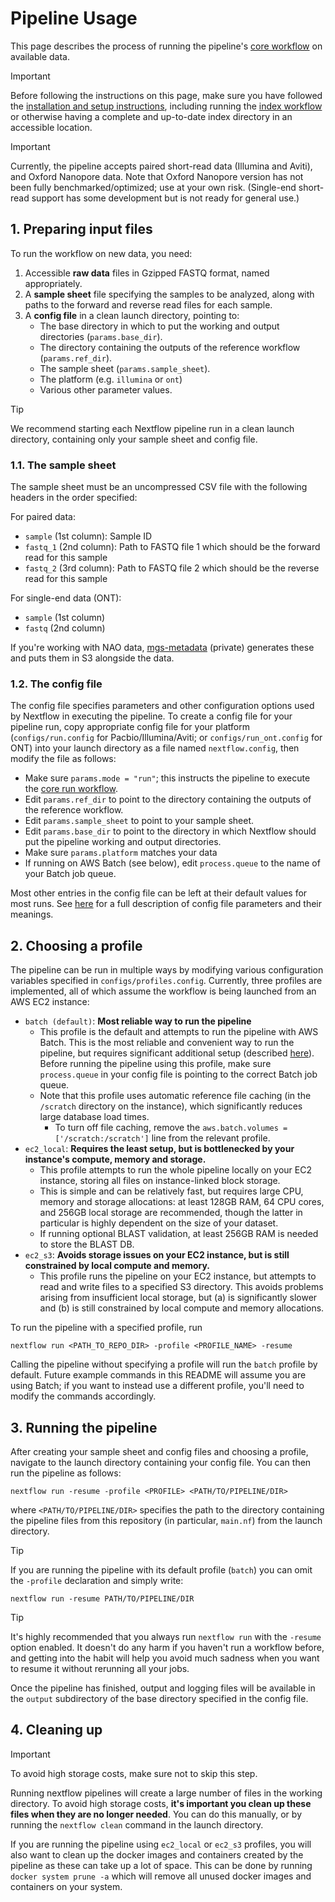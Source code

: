 # Pipeline Usage

This page describes the process of running the pipeline's [core workflow](./run.md) on available data.

> [!IMPORTANT]
> Before following the instructions on this page, make sure you have followed the [installation and setup instructions](./installation.md), including running the [index workflow](./index.md) or otherwise having a complete and up-to-date index directory in an accessible location.

> [!IMPORTANT]
> Currently, the pipeline accepts paired short-read data (Illumina and Aviti), and Oxford Nanopore data. Note that Oxford Nanopore version has not been fully benchmarked/optimized; use at your own risk. (Single-end short-read support has some development but is not ready for general use.)

## 1. Preparing input files

To run the workflow on new data, you need:

1. Accessible **raw data** files in Gzipped FASTQ format, named appropriately.
2. A **sample sheet** file specifying the samples to be analyzed, along with paths to the forward and reverse read files for each sample.
3. A **config file** in a clean launch directory, pointing to:
    - The base directory in which to put the working and output directories (`params.base_dir`).
    - The directory containing the outputs of the reference workflow (`params.ref_dir`).
    - The sample sheet (`params.sample_sheet`).
    - The platform (e.g. `illumina` or `ont`)
    - Various other parameter values.

> [!TIP]
> We recommend starting each Nextflow pipeline run in a clean launch directory, containing only your sample sheet and config file.

### 1.1. The sample sheet

The sample sheet must be an uncompressed CSV file with the following headers in the order specified:

For paired data: 
- `sample` (1st column): Sample ID
- `fastq_1` (2nd column): Path to FASTQ file 1 which should be the forward read for this sample
- `fastq_2` (3rd column): Path to FASTQ file 2 which should be the reverse read for this sample

For single-end data (ONT):
- `sample` (1st column)
- `fastq` (2nd column)

If you're working with NAO data, [mgs-metadata](https://github.com/naobservatory/mgs-metadata) (private) generates these and puts them in S3 alongside the data.

### 1.2. The config file

The config file specifies parameters and other configuration options used by Nextflow in executing the pipeline. To create a config file for your pipeline run, copy appropriate config file for your platform (`configs/run.config` for Pacbio/Illumina/Aviti; or `configs/run_ont.config` for ONT) into your launch directory as a file named `nextflow.config`, then modify the file as follows:

- Make sure `params.mode = "run"`; this instructs the pipeline to execute the [core run workflow](./run.md).
- Edit `params.ref_dir` to point to the directory containing the outputs of the reference workflow.
- Edit `params.sample_sheet` to point to your sample sheet.
- Edit `params.base_dir` to point to the directory in which Nextflow should put the pipeline working and output directories.
- Make sure `params.platform` matches your data
- If running on AWS Batch (see below), edit `process.queue` to the name of your Batch job queue.

Most other entries in the config file can be left at their default values for most runs. See [here](./config.md) for a full description of config file parameters and their meanings.

## 2. Choosing a profile

The pipeline can be run in multiple ways by modifying various configuration variables specified in `configs/profiles.config`. Currently, three profiles are implemented, all of which assume the workflow is being launched from an AWS EC2 instance:

- `batch (default)`:  **Most reliable way to run the pipeline**
  - This profile is the default and attempts to run the pipeline with AWS Batch. This is the most reliable and convenient way to run the pipeline, but requires significant additional setup (described [here](./batch.md)). Before running the pipeline using this profile, make sure `process.queue` in your config file is pointing to the correct Batch job queue.
  - Note that this profile uses automatic reference file caching (in the `/scratch` directory on the instance), which significantly reduces large database load times. 
      - To turn off file caching, remove the `aws.batch.volumes = ['/scratch:/scratch']` line from the relevant profile.
- `ec2_local`: **Requires the least setup, but is bottlenecked by your instance's compute, memory and storage.**
  - This profile attempts to run the whole pipeline locally on your EC2 instance, storing all files on instance-linked block storage.
  - This is simple and can be relatively fast, but requires large CPU, memory and storage allocations: at least 128GB RAM, 64 CPU cores, and 256GB local storage are recommended, though the latter in particular is highly dependent on the size of your dataset.
  - If running optional BLAST validation, at least 256GB RAM is needed to store the BLAST DB.
- `ec2_s3`: **Avoids storage issues on your EC2 instance, but is still constrained by local compute and memory.**
  - This profile runs the pipeline on your EC2 instance, but attempts to read and write files to a specified S3 directory. This avoids problems arising from insufficient local storage, but (a) is significantly slower and (b) is still constrained by local compute and memory allocations.

To run the pipeline with a specified profile, run

```
nextflow run <PATH_TO_REPO_DIR> -profile <PROFILE_NAME> -resume
```

Calling the pipeline without specifying a profile will run the `batch` profile by default. Future example commands in this README will assume you are using Batch; if you want to instead use a different profile, you'll need to modify the commands accordingly.

## 3. Running the pipeline

After creating your sample sheet and config files and choosing a profile, navigate to the launch directory containing your config file. You can then run the pipeline as follows:

```
nextflow run -resume -profile <PROFILE> <PATH/TO/PIPELINE/DIR>
```

where `<PATH/TO/PIPELINE/DIR>` specifies the path to the directory containing the pipeline files from this repository (in particular, `main.nf`) from the launch directory.

> [!TIP]
> If you are running the pipeline with its default profile (`batch`) you can omit the `-profile` declaration and simply write:
>
> ```
> nextflow run -resume PATH/TO/PIPELINE/DIR
> ```

> [!TIP]
> It's highly recommended that you always run `nextflow run` with the `-resume` option enabled. It doesn't do any harm if you haven't run a workflow before, and getting into the habit will help you avoid much sadness when you want to resume it without rerunning all your jobs.

Once the pipeline has finished, output and logging files will be available in the `output` subdirectory of the base directory specified in the config file.

## 4. Cleaning up

> [!IMPORTANT]
> To avoid high storage costs, make sure not to skip this step.

Running nextflow pipelines will create a large number of files in the working directory. To avoid high storage costs, **it's important you clean up these files when they are no longer needed**. You can do this manually, or by running the `nextflow clean` command in the launch directory.

If you are running the pipeline using `ec2_local` or `ec2_s3` profiles, you will also want to clean up the docker images and containers created by the pipeline as these can take up a lot of space. This can be done by running `docker system prune -a` which will remove all unused docker images and containers on your system.
